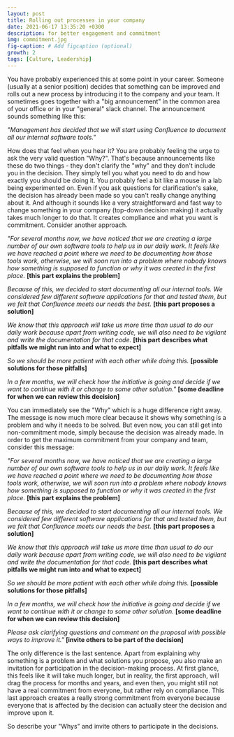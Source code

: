```yaml
---
layout: post
title: Rolling out processes in your company
date: 2021-06-17 13:35:20 +0300
description: for better engagement and commitment
img: commitment.jpg
fig-caption: # Add figcaption (optional)
growth: 2
tags: [Culture, Leadership]
---
```


You have probably experienced this at some point in your career. Someone (usually at a senior position) decides that something can be improved and rolls out a new process by introducing it to the company and your team. It sometimes goes together with a "big announcement" in the common area of your office or in your "general" slack channel. The announcement sounds something like this:

*"Management has decided that we will start using Confluence to document all our internal software tools."*

How does that feel when you hear it? You are probably feeling the urge to ask the very valid question "Why?". That's because announcements like these do two things - they don't clarify the "why" and they don't include you in the decision. They simply tell you what you need to do and how exactly you should be doing it. You probably feel a bit like a mouse in a lab being experimented on. Even if you ask questions for clarification's sake, the decision has already been made so you can't really change anything about it. And although it sounds like a very straightforward and fast way to change something in your company (top-down decision making) it actually takes much longer to do that. It creates compliance and what you want is commitment. Consider another approach.

*"For several months now, we have noticed that we are creating a large number of our own software tools to help us in our daily work. It feels like we have reached a point where we need to be documenting how those tools work, otherwise, we will soon run into a problem where nobody knows how something is supposed to function or why it was created in the first place.* **[this part explains the problem]**

*Because of this, we decided to start documenting all our internal tools. We considered few different software applications for that and tested them, but we felt that Confluence meets our needs the best.* **[this part proposes a solution]**

*We know that this approach will take us more time than usual to do our daily work because apart from writing code, we will also need to be vigilant and write the documentation for that code.* **[this part describes what pitfalls we might run into and what to expect]**

*So we should be more patient with each other while doing this.* **[possible solutions for those pitfalls]**

*In a few months, we will check how the initiative is going and decide if we want to continue with it or change to some other solution."* **[some deadline for when we can review this decision]**

You can immediately see the "Why" which is a huge difference right away. The message is now much more clear because it shows why something is a problem and why it needs to be solved. But even now, you can still get into non-commitment mode, simply because the decision was already made. In order to get the maximum commitment from your company and team, consider this message:

*"For several months now, we have noticed that we are creating a large number of our own software tools to help us in our daily work. It feels like we have reached a point where we need to be documenting how those tools work, otherwise, we will soon run into a problem where nobody knows how something is supposed to function or why it was created in the first place.* **[this part explains the problem]**

*Because of this, we decided to start documenting all our internal tools. We considered few different software applications for that and tested them, but we felt that Confluence meets our needs the best.* **[this part proposes a solution]**

*We know that this approach will take us more time than usual to do our daily work because apart from writing code, we will also need to be vigilant and write the documentation for that code.* **[this part describes what pitfalls we might run into and what to expect]**

*So we should be more patient with each other while doing this.* **[possible solutions for those pitfalls]**

*In a few months, we will check how the initiative is going and decide if we want to continue with it or change to some other solution.* **[some deadline for when we can review this decision]**

*Please ask clarifying questions and comment on the proposal with possible ways to improve it."* **[invite others to be part of the decision]**

The only difference is the last sentence. Apart from explaining why something is a problem and what solutions you propose, you also make an invitation for participation in the decision-making process. At first glance, this feels like it will take much longer, but in reality, the first approach, will drag the process for months and years, and even then, you might still not have a real commitment from everyone, but rather rely on compliance. This last approach creates a really strong commitment from everyone because everyone that is affected by the decision can actually steer the decision and improve upon it. 

So describe your "Whys" and invite others to participate in the decisions. 
